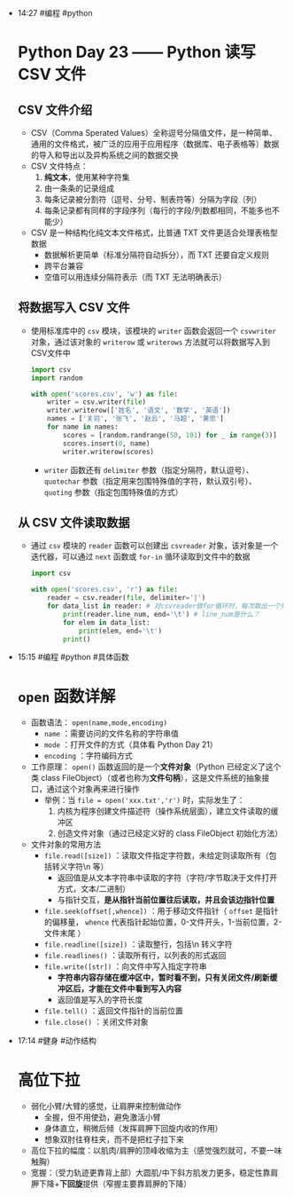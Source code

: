 
- 14:27 
	#编程 #python 
	# Python Day 23 —— Python 读写 CSV 文件
	## CSV 文件介绍
	- CSV（Comma Sperated Values）全称逗号分隔值文件，是一种简单、通用的文件格式，被广泛的应用于应用程序（数据库、电子表格等）数据的导入和导出以及异构系统之间的数据交换 
	- CSV 文件特点：
		1. **纯文本**，使用某种字符集
		2. 由一条条的记录组成
		3. 每条记录被分割符（逗号、分号、制表符等）分隔为字段（列）
		4. 每条记录都有同样的字段序列（每行的字段/列数都相同，不能多也不能少）
	- CSV 是一种结构化纯文本文件格式，比普通 TXT 文件更适合处理表格型数据
		- 数据解析更简单（标准分隔符自动拆分），而 TXT 还要自定义规则
		- 跨平台兼容
		- 空值可以用连续分隔符表示（而 TXT 无法明确表示）
	## 将数据写入 CSV 文件
	- 使用标准库中的 `csv` 模块，该模块的 `writer` 函数会返回一个 `csvwriter` 对象，通过该对象的 `writerow` 或 `writerows` 方法就可以将数据写入到CSV文件中
		```python
		import csv
		import random
	
		with open('scores.csv', 'w') as file:
	    	writer = csv.writer(file)
	    	writer.writerow(['姓名', '语文', '数学', '英语'])
	    	names = ['关羽', '张飞', '赵云', '马超', '黄忠']
	    	for name in names:
	        	scores = [random.randrange(50, 101) for _ in range(3)]
	        	scores.insert(0, name)
	        	writer.writerow(scores)
		```
		-  `writer` 函数还有 `delimiter` 参数（指定分隔符，默认逗号）、 `quotechar` 参数（指定用来包围特殊值的字符，默认双引号）、 `quoting` 参数（指定包围特殊值的方式）
	## 从 CSV 文件读取数据
	- 通过 `csv` 模块的 `reader` 函数可以创建出 `csvreader` 对象，该对象是一个迭代器，可以通过 `next` 函数或 `for-in` 循环读取到文件中的数据
		```python
		import csv
	
		with open('scores.csv', 'r') as file:
	    	reader = csv.reader(file, delimiter='|')
	    	for data_list in reader: # 对csvreader做for循环时，每次取出一个列表对象，其包括一行中所有字段
	        	print(reader.line_num, end='\t') # line_num是什么？
	        	for elem in data_list:
	            	print(elem, end='\t')
	        	print()
	    ``` 
- 15:15 
	#编程 #python #具体函数 
	# `open` 函数详解
	- 函数语法： `open(name,mode,encoding)`
		- `name` ：需要访问的文件名称的字符串值
		- `mode` ：打开文件的方式（具体看 Python Day 21）
		- `encoding` ：字符编码方式
	- 工作原理： `open()` 函数返回的是一个**文件对象**（Python 已经定义了这个类 class FileObject）（或者也称为**文件句柄**），这是文件系统的抽象接口，通过这个对象再来进行操作
		- 举例：当 `file = open('xxx.txt','r')` 时，实际发生了：
			1. 内核为程序创建文件描述符（操作系统层面），建立文件读取的缓冲区
			2. 创造文件对象（通过已经定义好的 class FileObject 初始化方法）
	- 文件对象的常用方法
		- `file.read([size])` ：读取文件指定字符数，未给定则读取所有（包括转义字符\n 等）
			- 返回值是从文本字符串中读取的字符（字符/字节取决于文件打开方式，文本/二进制）
			- 与指针交互，**是从指针当前位置往后读取，并且会该边指针位置**
		- `file.seek(offset[,whence])` ：用于移动文件指针（ `offset` 是指针的偏移量， `whence` 代表指针起始位置，0-文件开头，1-当前位置，2-文件末尾 ）
		- `file.readline([size])` ：读取整行，包括\n 转义字符
		- `file.readlines()` ：读取所有行，以列表的形式返回
		- `file.write([str])` ：向文件中写入指定字符串
			- **字符串内容存储在缓冲区中，暂时看不到，只有关闭文件/刷新缓冲区后，才能在文件中看到写入内容**
			- 返回值是写入的字符长度
		- `file.tell()` ：返回文件指针的当前位置
		- `file.close()` ：关闭文件对象
	 
- 17:14 
	#健身 #动作结构 
	# 高位下拉
	- 弱化小臂/大臂的感觉，让肩胛来控制做动作
		- 全握，但不用使劲，避免激活小臂
		- 身体直立，稍微后倾（发挥肩胛下回旋内收的作用）
		- 想象双肘往脊柱夹，而不是把杠子拉下来
	- 高位下拉的幅度：以肌肉/肩胛的顶峰收缩为主（感觉强烈就可，不要一味触胸）
	- 宽握：（受力轨迹更靠背上部）大圆肌/中下斜方肌发力更多，稳定性靠肩胛下降+**下回旋**提供（窄握主要靠肩胛的下降） 